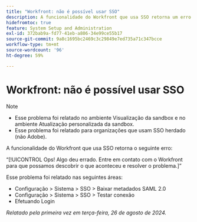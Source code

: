 ```yaml
---
title: "Workfront: não é possível usar SSO"
description: A funcionalidade do Workfront que usa SSO retorna um erro de Ops.
hidefromtoc: true
feature: System Setup and Administration
exl-id: 372bab9a-fd77-41eb-a806-34e99ce55b17
source-git-commit: 9a8c1695bc2469c3c29849e7ed735a71c347bcce
workflow-type: tm+mt
source-wordcount: '96'
ht-degree: 59%

---
```


# Workfront: não é possível usar SSO

>[!NOTE]
>
>* Esse problema foi relatado no ambiente Visualização da sandbox e no ambiente Atualização personalizada da sandbox.
>* Esse problema foi relatado para organizações que usam SSO herdado (não Adobe).

A funcionalidade do Workfront que usa SSO retorna o seguinte erro:

“[!UICONTROL Ops! Algo deu errado. Entre em contato com o Workfront para que possamos descobrir o que aconteceu e resolver o problema.]”

Esse problema foi relatado nas seguintes áreas:

* Configuração > Sistema > SSO > Baixar metadados SAML 2.0
* Configuração > Sistema > SSO > Testar conexão
* Efetuando Login

_Relatado pela primeira vez em terça-feira, 26 de agosto de 2024._

